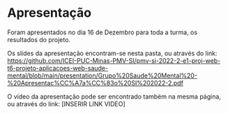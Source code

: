 # Apresentação

Foram apresentados no dia 16 de Dezembro para toda a turma, os resultados do projeto. 

Os slides da apresentação encontram-se nesta pasta, ou através do link:
https://github.com/ICEI-PUC-Minas-PMV-SI/pmv-si-2022-2-e1-proj-web-t6-projeto-aplicacoes-web-saude-mental/blob/main/presentation/Grupo%20Saude%20Mental%20-%20Apresentac%CC%A7a%CC%83o%20SI%202022-2.pdf

O vídeo da apresentação pode ser encontrado também na mesma página, ou através do link:
[INSERIR LINK VIDEO]
